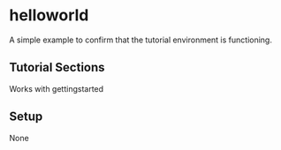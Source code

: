 helloworld
==========

A simple example to confirm that the tutorial environment is functioning.

Tutorial Sections
-----------------
Works with gettingstarted

Setup
-----
None
